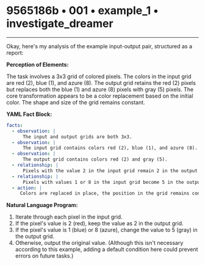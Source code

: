 # 9565186b • 001 • example_1 • investigate_dreamer

---
Okay, here's my analysis of the example input-output pair, structured as a report:

**Perception of Elements:**

The task involves a 3x3 grid of colored pixels. The colors in the input grid are red (2), blue (1), and azure (8). The output grid retains the red (2) pixels but replaces both the blue (1) and azure (8) pixels with gray (5) pixels. The core transformation appears to be a color replacement based on the initial color. The shape and size of the grid remains constant.

**YAML Fact Block:**



```yaml
facts:
  - observation: |
      The input and output grids are both 3x3.
  - observation: |
      The input grid contains colors red (2), blue (1), and azure (8).
  - observation: |
      The output grid contains colors red (2) and gray (5).
  - relationship: |
      Pixels with the value 2 in the input grid remain 2 in the output grid.
  - relationship: |
      Pixels with values 1 or 8 in the input grid become 5 in the output grid.
  - action: |
     Colors are replaced in place, the position in the grid remains constant.

```



**Natural Language Program:**

1.  Iterate through each pixel in the input grid.
2.  If the pixel's value is 2 (red), keep the value as 2 in the output grid.
3.  If the pixel's value is 1 (blue) or 8 (azure), change the value to 5 (gray) in the output grid.
4.  Otherwise, output the original value. (Although this isn't necessary according to this example, adding a default condition here could prevent errors on future tasks.)

